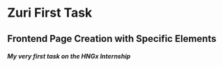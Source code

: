 # Zuri First Task

## Frontend Page Creation with Specific Elements

##### My very first task on the HNGx Internship
